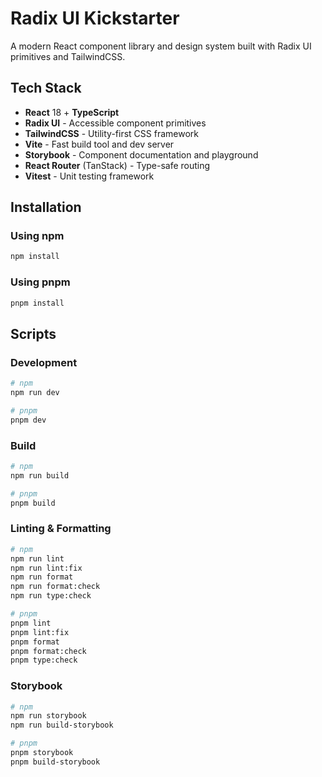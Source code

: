 # Radix UI Kickstarter

A modern React component library and design system built with Radix UI primitives and TailwindCSS.

## Tech Stack

- **React** 18 + **TypeScript**
- **Radix UI** - Accessible component primitives
- **TailwindCSS** - Utility-first CSS framework
- **Vite** - Fast build tool and dev server
- **Storybook** - Component documentation and playground
- **React Router** (TanStack) - Type-safe routing
- **Vitest** - Unit testing framework

## Installation

### Using npm

```bash
npm install
```

### Using pnpm

```bash
pnpm install
```

## Scripts

### Development

```bash
# npm
npm run dev

# pnpm
pnpm dev
```

### Build

```bash
# npm
npm run build

# pnpm  
pnpm build
```

### Linting & Formatting

```bash
# npm
npm run lint
npm run lint:fix
npm run format
npm run format:check
npm run type:check

# pnpm
pnpm lint
pnpm lint:fix
pnpm format
pnpm format:check
pnpm type:check
```

### Storybook

```bash
# npm
npm run storybook
npm run build-storybook

# pnpm
pnpm storybook
pnpm build-storybook
```
